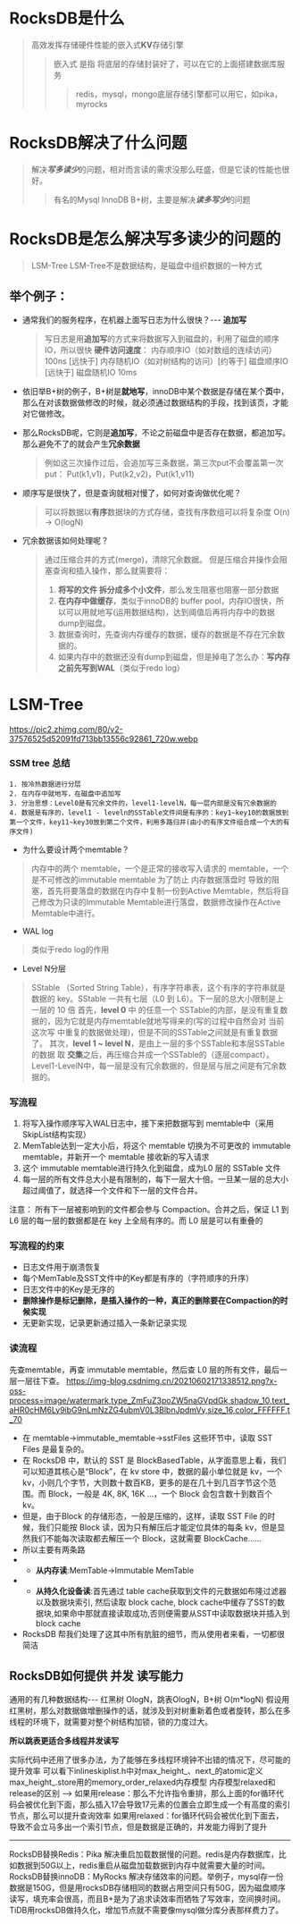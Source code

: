# RocksDB是什么
 >高效发挥存储硬件性能的嵌入式**KV**存储引擎
 >>嵌入式 是指 将底层的存储封装好了，可以在它的上面搭建数据库服务
 >>> redis，mysql，mongo底层存储引擎都可以用它，如pika，myrocks
 # RocksDB解决了什么问题
>解决***写多读少***的问题，相对而言读的需求没那么旺盛，但是它读的性能也很好。 
>>有名的Mysql InnoDB B+树，主要是解决***读多写少***的问题
 # RocksDB是怎么解决写多读少的问题的
 >LSM-Tree
 >LSM-Tree不是数据结构，是磁盘中组织数据的一种方式
 
 ## 举个例子：
 * 通常我们的服务程序，在机器上面写日志为什么很快？--- **追加写**
     > 写日志是用**追加写**的方式来将数据写入到磁盘的，利用了磁盘的顺序IO，所以很快
     > **硬件访问速度**：
     > 内存顺序IO（如对数组的连续访问）100ns [远快于] 内存随机IO（如对树结构的访问）[约等于]     磁盘顺序IO [远快于] 磁盘随机IO 10ms
 
 * 依旧举B+树的例子，B+树是**就地写**，innoDB中某个数据是存储在某个**页**中，那么在对该数据做修改的时候，就必须通过数据结构的手段，找到该页，才能对它做修改。
 * 那么RocksDB呢，它则是**追加写**，不论之前磁盘中是否存在数据，都追加写。那么避免不了的就会产生**冗余数据**
    > 例如这三次操作过后，会追加写三条数据，第三次put不会覆盖第一次put：
    > Put(k1,v1)，Put(k2,v2)，Put(k1,v11)
 * 顺序写是很快了，但是查询就相对慢了，如何对查询做优化呢？
    > 可以将数据以**有序**数据块的方式存储，查找有序数组可以将复杂度 O(n) -> O(logN)
 * 冗余数据该如何处理呢？
    > 通过压缩合并的方式(merge)，清除冗余数据。
    > 但是压缩合并操作会阻塞查询和插入操作，那么就需要将：
    > 1. **将写的文件 拆分成多个小文件**，那么发生阻塞也阻塞一部分数据
    > 2. **在内存中做缓存**，类似于innoDB的 buffer pool，内存IO很快，所以可以用就地写(运用数据结构)，达到阈值后再将内存中的数据dump到磁盘。
    > 3. 数据查询时，先查询内存缓存的数据，缓存的数据是不存在冗余数据的。
    > 4. 如果内存中的数据还没有dump到磁盘，但是掉电了怎么办：**写内存之前先写到WAL**（类似于redo log）
 # LSM-Tree
https://pic2.zhimg.com/80/v2-37576525d52091fd713bb13556c92861_720w.webp

### SSM tree 总结
	1. 按冷热数据进行分层
	2. 在内存中就地写，在磁盘中追加写
	3. 分治思想：Level0是有冗余文件的，level1-levelN，每一层内部是没有冗余数据的
	4. 数据是有序的，level1 - leveln的SSTable文件间是有序的：key1~key10的数据放到第一个文件，key11~key30放到第二个文件，利用多路归并(由小的有序文件组合成一个大的有序文件)

* 为什么要设计两个memtable？
> 内存中的两个 memtable，一个是正常的接收写入请求的 memtable，一个是不可修改的immutable memtable
> 为了防止 内存数据落盘时 导致的阻塞，首先将要落盘的数据在内存中复制一份到Active Memtable，然后将自己修改为只读的Immutable Memtable进行落盘，数据修改操作在Active Memtable中进行。
* WAL log
> 类似于redo log的作用
* Level N分层
> SStable （Sorted String Table），有序字符串表，这个有序的字符串就是数据的 key。SStable 一共有七层（L0 到 L6）。下一层的总大小限制是上一层的 10 倍
> 首先，**level 0** 中 的任意一个 SSTable的内部，是没有重复数据的，因为它就是内存memtable就地写得来的(写的过程中自然会对 当前这次写 中重复的数据做处理)，但是不同的SSTable之间就是有重复数据了。
其次，**level 1 ~ level N**，是由上一层的多个SSTable和本层SSTable的数据 取 **交集**之后，再压缩合并成一个SSTable的（逐层compact）。Level1-LevelN中，每一层是没有冗余数据的，但是层与层之间是有冗余数据的。

### 写流程
1. 将写入操作顺序写入WAL日志中，接下来把数据写到 memtable中（采用SkipList结构实现）
2. MemTable达到一定大小后，将这个 memtable 切换为不可更改的 immutable memtable，并新开一个 memtable 接收新的写入请求
3. 这个 immutable memtable进行持久化到磁盘，成为L0 层的 SSTable 文件
4. 每一层的所有文件总大小是有限制的，每下一层大十倍。一旦某一层的总大小超过阈值了，就选择一个文件和下一层的文件合并。

注意： 所有下一层被影响到的文件都会参与 Compaction。合并之后，保证 L1 到 L6 层的每一层的数据都是在 key 上全局有序的。而 L0 层是可以有重叠的

### 写流程的约束
- 日志文件用于崩溃恢复
- 每个MemTable及SST文件中的Key都是有序的（字符顺序的升序）
- 日志文件中的Key是无序的
- **删除操作是标记删除，是插入操作的一种，真正的删除要在Compaction的时候实现**
- 无更新实现，记录更新通过插入一条新记录实现

### 读流程
先查memtable，再查 immutable memtable，然后查 L0 层的所有文件，最后一层一层往下查。
https://img-blog.csdnimg.cn/20210602171338512.png?x-oss-process=image/watermark,type_ZmFuZ3poZW5naGVpdGk,shadow_10,text_aHR0cHM6Ly9ibG9nLmNzZG4ubmV0L3BlbnJpdmVy,size_16,color_FFFFFF,t_70

- 在 memtable->immutable_memtable->sstFiles 这些环节中，读取 SST Files 是最复杂的。
- 在 RocksDB 中，默认的 SST 是 BlockBasedTable，从字面意思上看，我们可以知道其核心是“Block”，在 kv store 中，数据的最小单位就是 kv，一个 kv，小则几个字节，大则数十数百KB，更多的是在几十到几百字节这个范围。而 Block，一般是 4K, 8K, 16K ...，一个 Block 会包含数十到数百个 kv。
- 但是，由于Block 的存储形态，一般是压缩的，这样，读取 SST File 的时候，我们只能按 Block 读，因为只有解压后才能定位具体的每条 kv，但是显然我们不能每次读取都去解压一个 Block，这就需要 BlockCache……
- 所以主要有两条路
- - **从内存读**:MemTable->Immutable MemTable
- - **从持久化设备读**:首先通过 table cache获取到文件的元数据如布隆过滤器以及数据块索引, 然后读取 block cache, block cache中缓存了SST的数据块,如果命中那就直接读取成功,否则便需要从SST中读取数据块并插入到block cache
- RocksDB 帮我们处理了这其中所有肮脏的细节，而从使用者来看，一切都很简洁


## RocksDB如何提供 并发 读写能力
通用的有几种数据结构--- 红黑树 OlogN，跳表OlogN，B+树 O(m*logN)
假设用红黑树，那么对数据做增删操作的话，就涉及到对树重新着色或者旋转，那么在多线程的环境下，就需要对整个树结构加锁，锁的力度过大。

**所以跳表更适合多线程并发读写**

实际代码中还用了很多办法，为了能够在多线程环境钟不出错的情况下，尽可能的提升效率
可以看下inlineskiplist.h中对max_height_、next_的atomic定义
max_height_.store用的memory_order_relaxed内存模型
内存模型relaxed和release的区别 -->
如果用release：那么不允许指令重排，那么上面的for循环代码会被优化到下面，那么插入17会导致17元素的位置会立即生成一个有高度的索引节点，那么可以提升查询效率
如果用relaxed：for循环代码会被优化到下面去，导致不会立马多出一个索引节点，但是数据是正确的，并发能力得到了提升

------------
RocksDB替换Redis：Pika
解决重启加载数据慢的问题。redis是内存数据库，比如数据到50G以上，redis重启从磁盘加载数据到内存中就需要大量的时间。
RocksDB替换innoDB：MyRocks
解决存储效率的问题。举例子，mysql存一份数据是150G，但是用rocksDB存储相同的数据占用空间只有50G，因为磁盘顺序读写，填充率会很高，而且B+是为了追求读效率而牺牲了写效率，空间换时间。
TiDB用rocksDB做持久化，增加节点就不需要像mysql做分库分表那样费力了。
